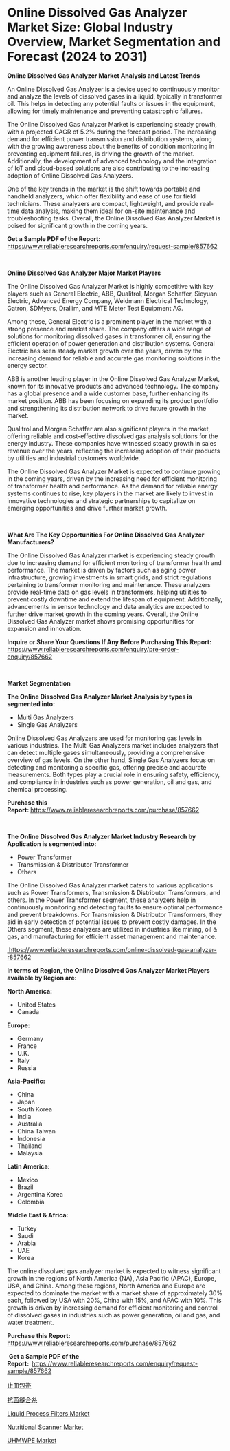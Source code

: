<p><h1>Online Dissolved Gas Analyzer Market Size: Global Industry Overview, Market Segmentation and Forecast (2024 to 2031)</h1></p><p><strong>Online Dissolved Gas Analyzer Market Analysis and Latest Trends</strong></p>
<p><p>An Online Dissolved Gas Analyzer is a device used to continuously monitor and analyze the levels of dissolved gases in a liquid, typically in transformer oil. This helps in detecting any potential faults or issues in the equipment, allowing for timely maintenance and preventing catastrophic failures.</p><p>The Online Dissolved Gas Analyzer Market is experiencing steady growth, with a projected CAGR of 5.2% during the forecast period. The increasing demand for efficient power transmission and distribution systems, along with the growing awareness about the benefits of condition monitoring in preventing equipment failures, is driving the growth of the market. Additionally, the development of advanced technology and the integration of IoT and cloud-based solutions are also contributing to the increasing adoption of Online Dissolved Gas Analyzers.</p><p>One of the key trends in the market is the shift towards portable and handheld analyzers, which offer flexibility and ease of use for field technicians. These analyzers are compact, lightweight, and provide real-time data analysis, making them ideal for on-site maintenance and troubleshooting tasks. Overall, the Online Dissolved Gas Analyzer Market is poised for significant growth in the coming years.</p></p>
<p><strong>Get a Sample PDF of the Report:&nbsp;</strong> <a href="https://www.reliableresearchreports.com/enquiry/request-sample/857662">https://www.reliableresearchreports.com/enquiry/request-sample/857662</a></p>
<p>&nbsp;</p>
<p><strong>Online Dissolved Gas Analyzer Major Market Players</strong></p>
<p><p>The Online Dissolved Gas Analyzer Market is highly competitive with key players such as General Electric, ABB, Qualitrol, Morgan Schaffer, Sieyuan Electric, Advanced Energy Company, Weidmann Electrical Technology, Gatron, SDMyers, Drallim, and MTE Meter Test Equipment AG. </p><p>Among these, General Electric is a prominent player in the market with a strong presence and market share. The company offers a wide range of solutions for monitoring dissolved gases in transformer oil, ensuring the efficient operation of power generation and distribution systems. General Electric has seen steady market growth over the years, driven by the increasing demand for reliable and accurate gas monitoring solutions in the energy sector.</p><p>ABB is another leading player in the Online Dissolved Gas Analyzer Market, known for its innovative products and advanced technology. The company has a global presence and a wide customer base, further enhancing its market position. ABB has been focusing on expanding its product portfolio and strengthening its distribution network to drive future growth in the market.</p><p>Qualitrol and Morgan Schaffer are also significant players in the market, offering reliable and cost-effective dissolved gas analysis solutions for the energy industry. These companies have witnessed steady growth in sales revenue over the years, reflecting the increasing adoption of their products by utilities and industrial customers worldwide.</p><p>The Online Dissolved Gas Analyzer Market is expected to continue growing in the coming years, driven by the increasing need for efficient monitoring of transformer health and performance. As the demand for reliable energy systems continues to rise, key players in the market are likely to invest in innovative technologies and strategic partnerships to capitalize on emerging opportunities and drive further market growth.</p></p>
<p>&nbsp;</p>
<p><strong>What Are The Key Opportunities For Online Dissolved Gas Analyzer Manufacturers?</strong></p>
<p><p>The Online Dissolved Gas Analyzer market is experiencing steady growth due to increasing demand for efficient monitoring of transformer health and performance. The market is driven by factors such as aging power infrastructure, growing investments in smart grids, and strict regulations pertaining to transformer monitoring and maintenance. These analyzers provide real-time data on gas levels in transformers, helping utilities to prevent costly downtime and extend the lifespan of equipment. Additionally, advancements in sensor technology and data analytics are expected to further drive market growth in the coming years. Overall, the Online Dissolved Gas Analyzer market shows promising opportunities for expansion and innovation.</p></p>
<p><strong>Inquire or Share Your Questions If Any Before Purchasing This Report:</strong> <a href="https://www.reliableresearchreports.com/enquiry/pre-order-enquiry/857662">https://www.reliableresearchreports.com/enquiry/pre-order-enquiry/857662</a></p>
<p>&nbsp;</p>
<p><strong>Market Segmentation</strong></p>
<p><strong>The Online Dissolved Gas Analyzer Market Analysis by types is segmented into:</strong></p>
<p><ul><li>Multi Gas Analyzers</li><li>Single Gas Analyzers</li></ul></p>
<p><p>Online Dissolved Gas Analyzers are used for monitoring gas levels in various industries. The Multi Gas Analyzers market includes analyzers that can detect multiple gases simultaneously, providing a comprehensive overview of gas levels. On the other hand, Single Gas Analyzers focus on detecting and monitoring a specific gas, offering precise and accurate measurements. Both types play a crucial role in ensuring safety, efficiency, and compliance in industries such as power generation, oil and gas, and chemical processing.</p></p>
<p><strong>Purchase this Report:&nbsp;</strong><a href="https://www.reliableresearchreports.com/purchase/857662">https://www.reliableresearchreports.com/purchase/857662</a></p>
<p>&nbsp;</p>
<p><strong>The Online Dissolved Gas Analyzer Market Industry Research by Application is segmented into:</strong></p>
<p><ul><li>Power Transformer</li><li>Transmission & Distributor Transformer</li><li>Others</li></ul></p>
<p><p>The Online Dissolved Gas Analyzer market caters to various applications such as Power Transformers, Transmission & Distributor Transformers, and others. In the Power Transformer segment, these analyzers help in continuously monitoring and detecting faults to ensure optimal performance and prevent breakdowns. For Transmission & Distributor Transformers, they aid in early detection of potential issues to prevent costly damages. In the Others segment, these analyzers are utilized in industries like mining, oil & gas, and manufacturing for efficient asset management and maintenance.</p></p>
<p><a href="https://www.reliableresearchreports.com/online-dissolved-gas-analyzer-r857662">&nbsp;https://www.reliableresearchreports.com/online-dissolved-gas-analyzer-r857662</a></p>
<p><strong>In terms of Region, the Online Dissolved Gas Analyzer Market Players available by Region are:</strong></p>
<p>
    <p> <strong> North America: </strong>
        <ul>
            <li>United States</li>
            <li>Canada</li>
        </ul>
        </p> 
    <p> <strong> Europe: </strong>
        <ul>
            <li>Germany</li>
            <li>France</li>
            <li>U.K.</li>
            <li>Italy</li>
            <li>Russia</li>
        </ul>
        </p> 
    <p> <strong> Asia-Pacific: </strong>
        <ul>
            <li>China</li>
            <li>Japan</li>
            <li>South Korea</li>
            <li>India</li>
            <li>Australia</li>
            <li>China Taiwan</li>
            <li>Indonesia</li>
            <li>Thailand</li>
            <li>Malaysia</li>
        </ul>
        </p> 
    <p> <strong> Latin America: </strong>
        <ul>
            <li>Mexico</li>
            <li>Brazil</li>
            <li>Argentina Korea</li>
            <li>Colombia</li>
        </ul>
        </p> 
    <p> <strong> Middle East & Africa: </strong>
        <ul>
            <li>Turkey</li>
            <li>Saudi</li>
            <li>Arabia</li>
            <li>UAE</li>
            <li>Korea</li>
        </ul>
    </p>
    </p>
<p><p>The online dissolved gas analyzer market is expected to witness significant growth in the regions of North America (NA), Asia Pacific (APAC), Europe, USA, and China. Among these regions, North America and Europe are expected to dominate the market with a market share of approximately 30% each, followed by USA with 20%, China with 15%, and APAC with 10%. This growth is driven by increasing demand for efficient monitoring and control of dissolved gases in industries such as power generation, oil and gas, and water treatment.</p></p>
<p><strong>Purchase this Report: </strong><a href="https://www.reliableresearchreports.com/purchase/857662">https://www.reliableresearchreports.com/purchase/857662</a></p>
<p>&nbsp;<strong>Get a Sample PDF of the Report:&nbsp;&nbsp;</strong><a href="https://www.reliableresearchreports.com/enquiry/request-sample/857662">https://www.reliableresearchreports.com/enquiry/request-sample/857662</a></p>
<p><strong></strong></p>
<p><p><a href="https://github.com/vlcostes/Market-Research-Report-List-1/blob/main/414424829381.md">止血包帯</a></p><p><a href="https://github.com/EstaSprer20231/Market-Research-Report-List-1/blob/main/993634429382.md">抗菌縫合糸</a></p><p><a href="https://github.com/Angelnienowdseej3e45z3p8c/Market-Research-Report-List-2/blob/main/liquid-process-filters-market.md">Liquid Process Filters Market</a></p><p><a href="https://github.com/brentleyjimmiealvaradoz4l1rea/Market-Research-Report-List-2/blob/main/nutritional-scanner-market.md">Nutritional Scanner Market</a></p><p><a href="https://issuu.com/reportprime-2/docs/uhmwpe-market-size-2030.pptx">UHMWPE Market</a></p></p>